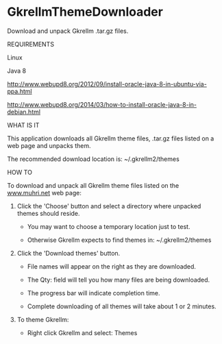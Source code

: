 # GkrellmThemeDownloader
Download and unpack Gkrellm .tar.gz files.

REQUIREMENTS

Linux

Java 8

  http://www.webupd8.org/2012/09/install-oracle-java-8-in-ubuntu-via-ppa.html

  http://www.webupd8.org/2014/03/how-to-install-oracle-java-8-in-debian.html


WHAT IS IT

This application downloads all Gkrellm theme files, .tar.gz files
listed on a web page and unpacks them.

The recommended download location is:
~/.gkrellm2/themes


HOW TO

To download and unpack all Gkrellm theme files listed on the
www.muhri.net web page:

1. Click the 'Choose' button and select a directory where unpacked
   themes should reside.

   - You may want to choose a temporary location just to test.

   - Otherwise Gkrellm expects to find themes in: ~/.gkrellm2/themes

2. Click the 'Download themes' button.

   - File names will appear on the right as they are downloaded.

   - The Qty: field will tell you how many files are being downloaded.

   - The progress bar will indicate completion time.

   - Complete downloading of all themes will take about 1 or 2
     minutes.

3. To theme Gkrellm:

   - Right click Gkrellm and select: Themes


